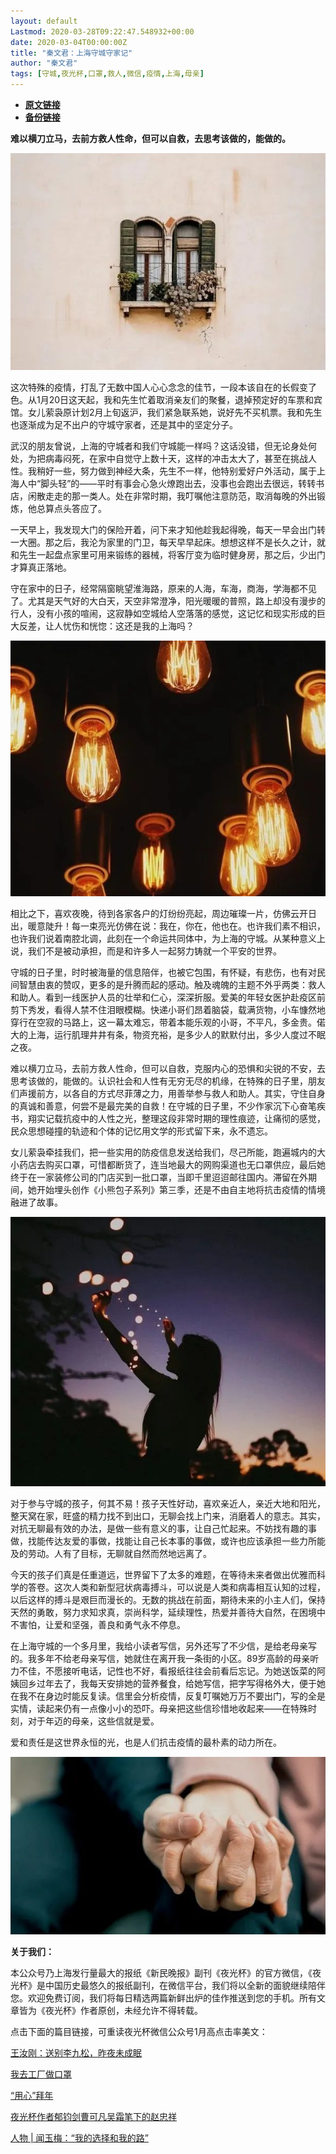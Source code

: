 ```yaml
---
layout: default
Lastmod: 2020-03-28T09:22:47.548932+00:00
date: 2020-03-04T00:00:00Z
title: "秦文君：上海守城守家记"
author: "秦文君"
tags: [守城,夜光杯,口罩,救人,微信,疫情,上海,母亲]
---
```


* [**原文链接**](https://mp.weixin.qq.com/s/tWIfjWwN6aqb8OX4CyVUEg)
* [**备份链接**](http://archive.ph/UnCjP)


**难以横刀立马，去前方救人性命，但可以自救，去思考该做的，能做的。**

![](/images/post/44b2a3a7b3e3b1f23d42ebe2e3aab3e6.jpg)

这次特殊的疫情，打乱了无数中国人心心念念的佳节，一段本该自在的长假变了色。从1月20日这天起，我和先生忙着取消亲友们的聚餐，退掉预定好的车票和宾馆。女儿萦袅原计划2月上旬返沪，我们紧急联系她，说好先不买机票。我和先生也逐渐成为足不出户的守城守家者，还是其中的坚定分子。

武汉的朋友曾说，上海的守城者和我们守城能一样吗？这话没错，但无论身处何处，为把病毒闷死，在家中自觉守上数十天，这样的冲击太大了，甚至在挑战人性。我稍好一些，努力做到神经大条，先生不一样，他特别爱好户外活动，属于上海人中“脚头轻”的——平时有事会心急火燎跑出去，没事也会跑出去很远，转转书店，闲散走走的那一类人。处在非常时期，我叮嘱他注意防范，取消每晚的外出锻炼，他总算点头答应了。

一天早上，我发现大门的保险开着，问下来才知他趁我起得晚，每天一早会出门转一大圈。那之后，我沦为家里的门卫，每天早早起床。想想这样不是长久之计，就和先生一起盘点家里可用来锻练的器械，将客厅变为临时健身房，那之后，少出门才算真正落地。

守在家中的日子，经常隔窗眺望淮海路，原来的人海，车海，商海，学海都不见了。尤其是天气好的大白天，天空非常澄净，阳光暖暖的普照，路上却没有漫步的行人，没有小孩的喧闹，这寂静如空城给人空落落的感觉，这记忆和现实形成的巨大反差，让人忧伤和恍惚：这还是我的上海吗？

![](/images/post/fdc29444c9ce99624b604898ea18da47.jpg)

相比之下，喜欢夜晚，待到各家各户的灯纷纷亮起，周边璀璨一片，仿佛云开日出，暖意陡升！每一束亮光仿佛在说：我在，你在，他也在。也许我们素不相识，也许我们说着南腔北调，此刻在一个命运共同体中，为上海的守城。从某种意义上说，我们不是被动承担，而是和许多人一起努力铸就一个平安的世界。

守城的日子里，时时被海量的信息陪伴，也被它包围，有怀疑，有悲伤，也有对民间智慧由衷的赞叹，更多的是升腾而起的感动。触及魂魄的主题不外乎两类：救人和助人。看到一线医护人员的壮举和仁心，深深折服。爱美的年轻女医护赴疫区前剪下秀发，看得人禁不住泪眼模糊。快递小哥们昂着脑袋，载满货物，小车慷然地穿行在空寂的马路上，这一幕太难忘，带着本能乐观的小哥，不平凡，多金贵。偌大的上海，运行肌理井井有条，物资充裕，是多少人的默默付出，多少人度过不眠之夜。

难以横刀立马，去前方救人性命，但可以自救，克服内心的恐惧和尖锐的不安，去思考该做的，能做的。认识社会和人性有无穷无尽的机缘，在特殊的日子里，朋友们声援前方，以各自的方式尽菲薄之力，用善举参与救人和助人。其实，守住自身的真诚和善意，何尝不是最完美的自救！在守城的日子里，不少作家沉下心奋笔疾书，翔实记载抗疫中的人性之光，整理这段非常时期的理性痕迹，让痛彻的感觉，民众思想碰撞的轨迹和个体的记忆用文学的形式留下来，永不遗忘。

女儿萦袅牵挂我们，把一些实用的防疫信息发送给我们，尽己所能，跑遍城内的大小药店去购买口罩，可惜都断货了，连当地最大的网购渠道也无口罩供应，最后她终于在一家装修公司的门店买到一批口罩，当即千里迢迢邮往国内。滞留在外期间，她开始埋头创作《小熊包子系列》第三季，还是不由自主地将抗击疫情的情境融进了故事。

![](/images/post/95e5ad21ed1ea7d6b684dbfa2d0e17c4.jpg)

对于参与守城的孩子，何其不易！孩子天性好动，喜欢亲近人，亲近大地和阳光，整天窝在家，旺盛的精力找不到出口，无聊会找上门来，消磨着人的意志。其实，对抗无聊最有效的办法，是做一些有意义的事，让自己忙起来。不妨找有趣的事做，找能传达友爱的事做，找能让自己长本事的事做，或许也应该承担一些力所能及的劳动。人有了目标，无聊就自然而然地远离了。

今天的孩子们真是任重道远，世界留下了太多的难题，在等待未来者做出优雅而科学的答卷。这次人类和新型冠状病毒搏斗，可以说是人类和病毒相互认知的过程，以后这样的搏斗是艰巨而漫长的。无数的挑战在前面，期待未来的小主人们，保持天然的勇敢，努力求知求真，崇尚科学，延续理性，热爱并善待大自然，在困境中不害怕，让爱和坚强，善良和勇气永不停息。

在上海守城的一个多月里，我给小读者写信，另外还写了不少信，是给老母亲写的。我多年不给老母亲写信，她就住在离开我一条街的小区。89岁高龄的母亲听力不佳，不愿接听电话，记性也不好，看报纸往往会前看后忘记。为她送饭菜的阿姨回乡过年去了，我每天安排她的营养餐食，给她写信，把字写得格外大，便于她在我不在身边时能反复读。信里会分析疫情，反复叮嘱她万万不要出门，写的全是实情，读起来仍有一点像小小的恐吓。母亲把这些信珍惜地收起来——在特殊时刻，对于年迈的母亲，这些信就是爱。

爱和责任是这世界永恒的光，也是人们抗击疫情的最朴素的动力所在。

![](/images/post/5a5f9dbd665c6aaba29d894c6e8e7af5.jpg)

  

**关于我们：**

本公众号乃上海发行量最大的报纸《新民晚报》副刊《夜光杯》的官方微信，《夜光杯》是中国历史最悠久的报纸副刊，在微信平台，我们将以全新的面貌继续陪伴您。欢迎免费订阅，我们将每日精选两篇新鲜出炉的佳作推送到您的手机。所有文章皆为《夜光杯》作者原创，未经允许不得转载。

点击下面的篇目链接，可重读夜光杯微信公众号1月高点击率美文：

[王汝刚：送别李九松，昨夜未成眠](http://mp.weixin.qq.com/s?__biz=MzA4NzM0NTg4NA==&mid=2657710077&idx=1&sn=f977ead7ba6584787c6de58a0d676b91&chksm=8ba7104ebcd0995881386ffc3976d74c1effe214de7a112e5b864430c34e94eae8ab7b95dbc4&scene=21#wechat_redirect)

[我去工厂做口罩](http://mp.weixin.qq.com/s?__biz=MzA4NzM0NTg4NA==&mid=2657710083&idx=1&sn=454ae0e5e60465788b221d7bade3c9c9&chksm=8ba70fb0bcd086a69d0a292c3e3891cf523772c93aafbd2d85b9ecdcb40ca848a9d1e0379482&scene=21#wechat_redirect)

[“用心”拜年](http://mp.weixin.qq.com/s?__biz=MzA4NzM0NTg4NA==&mid=2657709810&idx=2&sn=c79a750090ae72515de43fd3f10e2ec3&chksm=8ba71141bcd09857cd61dcd8c5817ab0b6a8260f9e50d858c3e7834b150b198c6fdc47789b1f&scene=21#wechat_redirect)

[夜光杯作者郁钧剑曹可凡吴霜笔下的赵忠祥](http://mp.weixin.qq.com/s?__biz=MzA4NzM0NTg4NA==&mid=2657709810&idx=1&sn=32163d5144a5b4fc583d4b95b5eb7352&chksm=8ba71141bcd09857b1ee58d901f86e9de14601f455eb9b67e47e37b7e8dd970c0efd6512e9eb&scene=21#wechat_redirect)

[人物 | 闻玉梅：“我的选择和我的路”](http://mp.weixin.qq.com/s?__biz=MzA4NzM0NTg4NA==&mid=2657709733&idx=1&sn=7a3b7dd04c1b5a940caafa967fa6f90f&chksm=8ba71116bcd0980078ae04f5e5231046515046d3f09de369de1877a5b0d086d614fe175798d6&scene=21#wechat_redirect)

